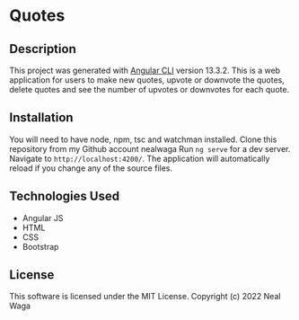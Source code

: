# Quotes

## Description

This project was generated with [Angular CLI](https://github.com/angular/angular-cli) version 13.3.2.
This is a web application for users to make new quotes, upvote or downvote the quotes, delete quotes and see the number of upvotes or downvotes for each quote. 

## Installation

You will need to have node, npm, tsc and watchman installed.
Clone this repository from my Github account nealwaga
Run `ng serve` for a dev server. Navigate to `http://localhost:4200/`. The application will automatically reload if you change any of the source files.

## Technologies Used
- Angular JS
- HTML
- CSS
- Bootstrap

## License
This software is licensed under the MIT License.
Copyright (c) 2022 Neal Waga
